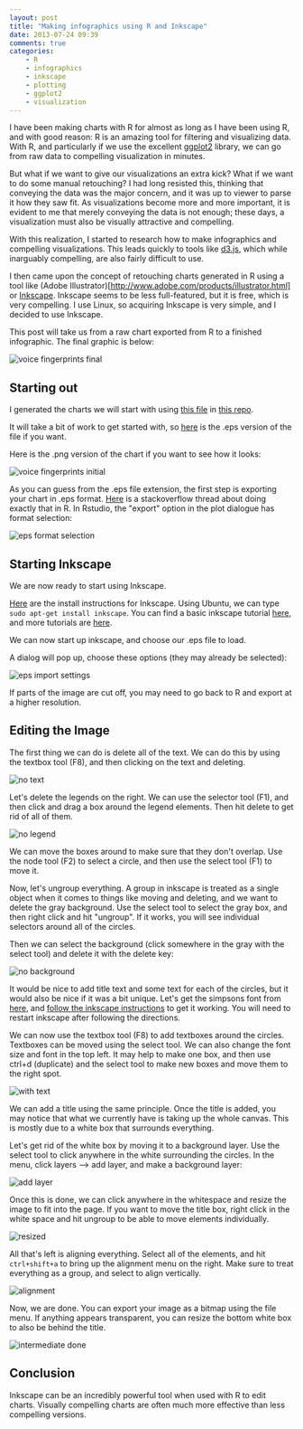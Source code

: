 ```yaml
---
layout: post
title: "Making infographics using R and Inkscape"
date: 2013-07-24 09:39
comments: true
categories:
    - R
    - infographics
    - inkscape
    - plotting
    - ggplot2
    - visualization
---
```


I have been making charts with R for almost as long as I have been using R, and with good reason: R is an amazing tool for filtering and visualizing data.  With R, and particularly if we use the excellent [ggplot2](http://ggplot2.org/) library, we can go from raw data to compelling visualization in minutes.

But what if we want to give our visualizations an extra kick?  What if we want to do some manual retouching?  I had long resisted this, thinking that conveying the data was the major concern, and it was up to viewer to parse it how they saw fit.  As visualizations become more and more important, it is evident to me that merely conveying the data is not enough; these days, a visualization must also be visually attractive and compelling.

With this realization, I started to research how to make infographics and compelling visualizations.  This leads quickly to tools like [d3.js](http://d3js.org/), which while inarguably compelling, are also fairly difficult to use.

I then came upon the concept of retouching charts generated in R using a tool like (Adobe Illustrator)[http://www.adobe.com/products/illustrator.html] or [Inkscape](http://inkscape.org/).  Inkscape seems to be less full-featured, but it is free, which is very compelling.  I use Linux, so acquiring Inkscape is very simple, and I decided to use Inkscape.

This post will take us from a raw chart exported from R to a finished infographic.  The final graphic is below:

![voice fingerprints final](..images/simpsons-scripts/voice_fingerprints.png)

Starting out
---------------------------------------------

I generated the charts we will start with using [this file](https://github.com/VikParuchuri/simpsons-scripts/blob/master/generate-charts.R) in [this repo](https://github.com/vikparuchuri/simpsons-scripts).

It will take a bit of work to get started with, so [here](../downloads/code/voice_fingerprints_initial.eps) is the .eps version of the file if you want.

Here is the .png version of the chart if you want to see how it looks:

![voice fingerprints initial](..images/simpsons-scripts/voice_fingerprints_initial.png)

As you can guess from the .eps file extension, the first step is exporting your chart in .eps format.  [Here](http://stackoverflow.com/questions/5142842/export-a-graph-to-eps-file-with-r) is a stackoverflow thread about doing exactly that in R.  In Rstudio, the "export" option in the plot dialogue has format selection:

![eps format selection](..images/simpsons-scripts/eps_format_selection.png)

Starting Inkscape
---------------------------------------------

We are now ready to start using Inkscape.

[Here](http://wiki.inkscape.org/wiki/index.php/Installing_Inkscape) are the install instructions for Inkscape.  Using Ubuntu, we can type `sudo apt-get install inkscape`.  You can find a basic inkscape tutorial [here](http://inkscape.org/doc/basic/tutorial-basic.html), and more tutorials are [here](http://inkscape.org/doc/).

We can now start up inkscape, and choose our .eps file to load.

A dialog will pop up, choose these options (they may already be selected):

![eps import settings](..images/simpsons-scripts/eps_import_settings.png)

If parts of the image are cut off, you may need to go back to R and export at a higher resolution.

Editing the Image
----------------------------------------------

The first thing we can do is delete all of the text.  We can do this by using the textbox tool (F8), and then clicking on the text and deleting.

![no text](..images/simpsons-scripts/no_text.png)

Let's delete the legends on the right.  We can use the selector tool (F1), and then click and drag a box around the legend elements.  Then hit delete to get rid of all of them.

![no legend](..images/simpsons-scripts/no_legend.png)

We can move the boxes around to make sure that they don't overlap.  Use the node tool (F2) to select a circle, and then use the select tool (F1) to move it.

Now, let's ungroup everything.  A group in inkscape is treated as a single object when it comes to things like moving and deleting, and we want to delete the gray background.  Use the select tool to select the gray box, and then right click and hit "ungroup".  If it works, you will see individual selectors around all of the circles.

Then we can select the background (click somewhere in the gray with the select tool) and delete it with the delete key:

![no background](..images/simpsons-scripts/no_background.png)

It would be nice to add title text and some text for each of the circles, but it would also be nice if it was a bit unique.  Let's get the simpsons font from [here](http://www.dafont.com/simpsonfont.font), and [follow the inkscape instructions](http://wiki.inkscape.org/wiki/index.php/Installing_fonts) to get it working.  You will need to restart inkscape after following the directions.

We can now use the textbox tool (F8) to add textboxes around the circles.  Textboxes can be moved using the select tool.  We can also change the font size and font in the top left.  It may help to make one box, and then use ctrl+d (duplicate) and the select tool to make new boxes and move them to the right spot.

![with text](..images/simpsons-scripts/with_text.png)

We can add a title using the same principle.  Once the title is added, you may notice that what we currently have is taking up the whole canvas.  This is mostly due to a white box that surrounds everything.

Let's get rid of the white box by moving it to a background layer.  Use the select tool to click anywhere in the white surrounding the circles.  In the menu, click layers --> add layer, and make a background layer:

![add layer](..images/simpsons-scripts/add_layer.png)

Once this is done, we can click anywhere in the whitespace and resize the image to fit into the page.  If you want to move the title box, right click in the white space and hit ungroup to be able to move elements individually.

![resized](..images/simpsons-scripts/resized.png)

All that's left is aligning everything.  Select all of the elements, and hit `ctrl+shift+a` to bring up the alignment menu on the right.  Make sure to treat everything as a group, and select to align vertically.

![alignment](..images/simpsons-scripts/alignment.png)

Now, we are done.  You can export your image as a bitmap using the file menu.  If anything appears transparent, you can resize the bottom white box to also be behind the title.


![intermediate done](..images/simpsons-scripts/voice_fingerprints_initial1.png)

Conclusion
---------------------------------------

Inkscape can be an incredibly powerful tool when used with R to edit charts.  Visually compelling charts are often much more effective than less compelling versions.